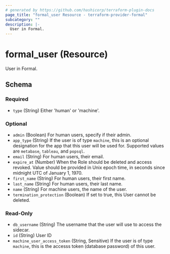 ```yaml
---
# generated by https://github.com/hashicorp/terraform-plugin-docs
page_title: "formal_user Resource - terraform-provider-formal"
subcategory: ""
description: |-
  User in Formal.
---
```


# formal_user (Resource)

User in Formal.



<!-- schema generated by tfplugindocs -->
## Schema

### Required

- `type` (String) Either 'human' or 'machine'.

### Optional

- `admin` (Boolean) For human users, specify if their admin.
- `app_type` (String) If the user is of type `machine`, this is an optional designation for the app that this user will be used for. Supported values are `metabase`, `tableau`, and `popsql`.
- `email` (String) For human users, their email.
- `expire_at` (Number) When the Role should be deleted and access revoked. Value should be provided in Unix epoch time, in seconds since midnight UTC of January 1, 1970.
- `first_name` (String) For human users, their first name.
- `last_name` (String) For human users, their last name.
- `name` (String) For machine users, the name of the user.
- `termination_protection` (Boolean) If set to true, this User cannot be deleted.

### Read-Only

- `db_username` (String) The username that the user will use to access the sidecar.
- `id` (String) User ID
- `machine_user_access_token` (String, Sensitive) If the user is of type `machine`, this is the accesss token (database password) of this user.


